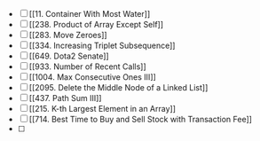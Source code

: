 - [ ] [[11. Container With Most Water]]
- [ ] [[238. Product of Array Except Self]]
- [ ] [[283. Move Zeroes]]
- [ ] [[334. Increasing Triplet Subsequence]]
- [ ] [[649. Dota2 Senate]]
- [ ] [[933. Number of Recent Calls]]
- [ ] [[1004. Max Consecutive Ones III]]
- [ ] [[2095. Delete the Middle Node of a Linked List]]
- [ ] [[437. Path Sum III]]
- [ ] [[215. K-th Largest Element in an Array]]
- [ ] [[714. Best Time to Buy and Sell Stock with Transaction Fee]]
- [ ] 